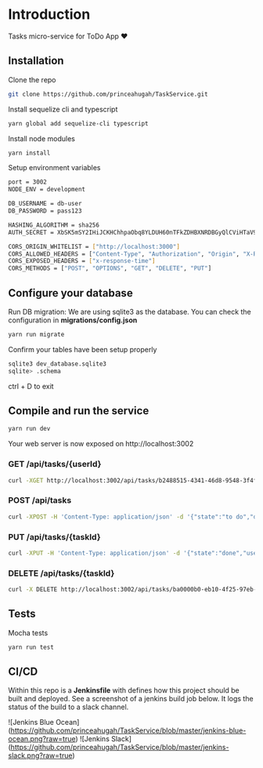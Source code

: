 # Introduction

Tasks micro-service for ToDo App :heart:


## Installation

Clone the repo
```bash
git clone https://github.com/princeahugah/TaskService.git
```

Install sequelize cli and typescript
```bash
yarn global add sequelize-cli typescript
```

Install node modules
```bash
yarn install
```

Setup environment variables
```bash
port = 3002
NODE_ENV = development

DB_USERNAME = db-user
DB_PASSWORD = pass123

HASHING_ALGORITHM = sha256
AUTH_SECRET = XbSK5mSY2IHiJCKHChhpaObq8YLDUH60nTFkZDHBXNRDBGyQlCViHTaV9

CORS_ORIGIN_WHITELIST = ["http://localhost:3000"]
CORS_ALLOWED_HEADERS = ["Content-Type", "Authorization", "Origin", "X-Requested-With", "Accept"]
CORS_EXPOSED_HEADERS = ["x-response-time"]
CORS_METHODS = ["POST", "OPTIONS", "GET", "DELETE", "PUT"]
```


## Configure your database

Run DB migration: We are using sqlite3 as the database. You can check the configuration in **migrations/config.json**
```bash
yarn run migrate
```

Confirm your tables have been setup properly
```bash
sqlite3 dev_database.sqlite3
sqlite> .schema
```
ctrl + D to exit


## Compile and run the service

```bash
yarn run dev
```

Your web server is now exposed on http://localhost:3002

### GET   /api/tasks/{userId}
```bash
curl -XGET http://localhost:3002/api/tasks/b2488515-4341-46d8-9548-3f4f6ee03176
```

### POST   /api/tasks
```bash
curl -XPOST -H 'Content-Type: application/json' -d '{"state":"to do","description":"Learning Node.js","userId":"b2488515-4341-46d8-9548-3f4f6ee03176"}' http://localhost:3002/api/tasks
```

### PUT   /api/tasks/{taskId}
```bash
curl -XPUT -H 'Content-Type: application/json' -d '{"state":"done","userId":"b2488515-4341-46d8-9548-3f4f6ee03176"}' http://localhost:3002/api/tasks/ba0000b0-eb10-4f25-97eb-8cf70e36d2a1
```

### DELETE   /api/tasks/{taskId}
```bash
curl -X DELETE http://localhost:3002/api/tasks/ba0000b0-eb10-4f25-97eb-8cf70e36d2a1
```


## Tests

Mocha tests
```bash
yarn run test
```


## CI/CD

Within this repo is a **Jenkinsfile** with defines how this project should be built and deployed.
See a screenshot of a jenkins build job below. It logs the status of the build to a slack channel.

![Jenkins Blue Ocean] (https://github.com/princeahugah/TaskService/blob/master/jenkins-blue-ocean.png?raw=true)
![Jenkins Slack] (https://github.com/princeahugah/TaskService/blob/master/jenkins-slack.png?raw=true)
